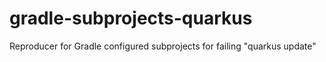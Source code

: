 # gradle-subprojects-quarkus
Reproducer for Gradle configured subprojects for failing "quarkus update"
